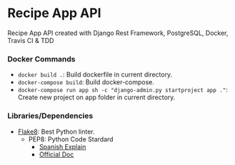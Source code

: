 # Recipe App API

Recipe App API created with Django Rest Framework, PostgreSQL, Docker, Travis CI &amp; TDD

### Docker Commands

- `docker build .`: Build dockerfile in current directory.
- `docker-compose build`: Build docker-compose.
- `docker-compose run app sh -c "django-admin.py startproject app ."`: Create new project on app folder in current directory.

### Libraries/Dependencies

- [Flake8](https://pypi.org/project/flake8/): Best Python linter.
  - PEP8: Python Code Stardard
    - [Spanish Explain](https://bioinf.comav.upv.es/courses/linux/python/estilo.html#:~:text=La%20comunidad%20de%20usuarios%20de,completo%20se%20denomina%20PEP%208.)
    - [Official Doc](https://www.python.org/dev/peps/pep-0008/)
